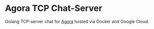# Agora TCP Chat-Server
Golang TCP-server chat for [Agora](https://github.com/chris-zhu/agora) hosted via Docker and Google Cloud.
